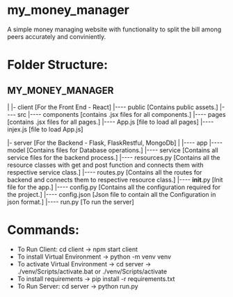 # my_money_manager
A simple money managing website with functionality to split the bill among peers accurately and conviniently.

# Folder Structure:

MY_MONEY_MANAGER
----------------
|
|- client [For the Front End - React]
    |---- public [Contains public assets.]
    |---- src
            |---- components [contains .jsx files for all components.]
            |---- pages [contains .jsx files for all pages.]
            |---- App.js [file to load all pages]
            |---- injex.js [file to load App.js]
            
|- server [For the Backend - Flask, FlaskRestful, MongoDb]
    |
    |---- app
            |---- model [Contains files for Database operations.]
            |---- service [Contains all service files for the backend process.]
            |---- resources.py [Contains all the resource classes with get and post function and connects them with respective service class.]
            |---- routes.py [Contains all the routes for backend and connects them to respective resource class.]
            |---- __init__.py [Init file for the app.]
    |---- config.py [Contains all the configuration required for the project.]
    |---- config.json [Json file to contain all the Configuration in json format.]
    |---- run.py [To run the server]
    

# Commands:

- To Run Client: cd client -> npm start client
- To install Virtual Environment -> python -m venv venv
- To activate Virtual Environment -> cd server -> ./venv/Scripts/activate.bat or ./venv/Scripts/activate
- To install requirements -> pip install -r requirements.txt
- To Run Server: cd server -> python run.py